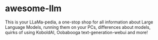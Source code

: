 # awesome-llm
This is your LLaMa-pedia, a one-stop shop for all information about Large Language Models, running them on your PCs, differences about models, quirks of using KoboldAI, Oobabooga text-generation-webui and more!
